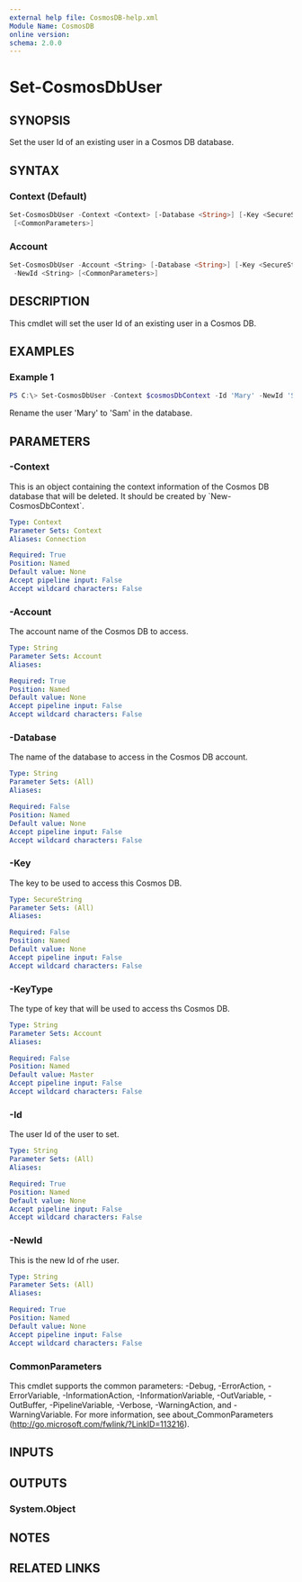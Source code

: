 ```yaml
---
external help file: CosmosDB-help.xml
Module Name: CosmosDB
online version:
schema: 2.0.0
---
```


# Set-CosmosDbUser

## SYNOPSIS

Set the user Id of an existing user in a Cosmos DB database.

## SYNTAX

### Context (Default)

```powershell
Set-CosmosDbUser -Context <Context> [-Database <String>] [-Key <SecureString>] -Id <String> -NewId <String>
 [<CommonParameters>]
```

### Account

```powershell
Set-CosmosDbUser -Account <String> [-Database <String>] [-Key <SecureString>] [-KeyType <String>] -Id <String>
 -NewId <String> [<CommonParameters>]
```

## DESCRIPTION

This cmdlet will set the user Id of an existing  user in
a Cosmos DB.

## EXAMPLES

### Example 1

```powershell
PS C:\> Set-CosmosDbUser -Context $cosmosDbContext -Id 'Mary' -NewId 'Sam'
```

Rename the user 'Mary' to 'Sam' in the database.

## PARAMETERS

### -Context

This is an object containing the context information of the Cosmos DB database
that will be deleted. It should be created by \`New-CosmosDbContext\`.

```yaml
Type: Context
Parameter Sets: Context
Aliases: Connection

Required: True
Position: Named
Default value: None
Accept pipeline input: False
Accept wildcard characters: False
```

### -Account

The account name of the Cosmos DB to access.

```yaml
Type: String
Parameter Sets: Account
Aliases:

Required: True
Position: Named
Default value: None
Accept pipeline input: False
Accept wildcard characters: False
```

### -Database

The name of the database to access in the Cosmos DB account.

```yaml
Type: String
Parameter Sets: (All)
Aliases:

Required: False
Position: Named
Default value: None
Accept pipeline input: False
Accept wildcard characters: False
```

### -Key

The key to be used to access this Cosmos DB.

```yaml
Type: SecureString
Parameter Sets: (All)
Aliases:

Required: False
Position: Named
Default value: None
Accept pipeline input: False
Accept wildcard characters: False
```

### -KeyType

The type of key that will be used to access ths Cosmos DB.

```yaml
Type: String
Parameter Sets: Account
Aliases:

Required: False
Position: Named
Default value: Master
Accept pipeline input: False
Accept wildcard characters: False
```

### -Id

The user Id of the user to set.

```yaml
Type: String
Parameter Sets: (All)
Aliases:

Required: True
Position: Named
Default value: None
Accept pipeline input: False
Accept wildcard characters: False
```

### -NewId

This is the new Id of rhe user.

```yaml
Type: String
Parameter Sets: (All)
Aliases:

Required: True
Position: Named
Default value: None
Accept pipeline input: False
Accept wildcard characters: False
```

### CommonParameters

This cmdlet supports the common parameters: -Debug, -ErrorAction, -ErrorVariable, -InformationAction, -InformationVariable, -OutVariable, -OutBuffer, -PipelineVariable, -Verbose, -WarningAction, and -WarningVariable.
For more information, see about_CommonParameters (http://go.microsoft.com/fwlink/?LinkID=113216).

## INPUTS

## OUTPUTS

### System.Object

## NOTES

## RELATED LINKS

